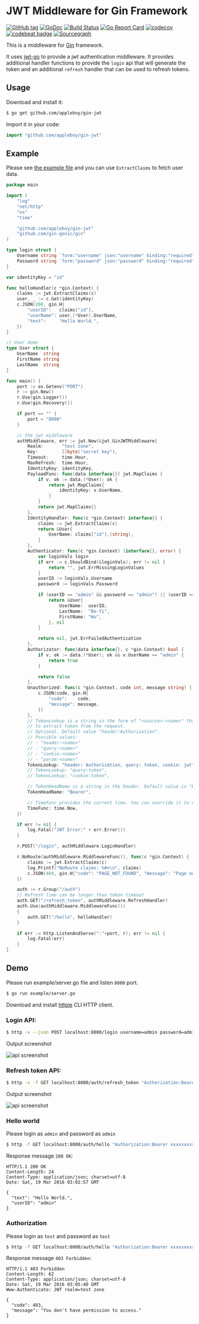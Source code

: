 # JWT Middleware for Gin Framework

[![GitHub tag](https://img.shields.io/github/tag/appleboy/gin-jwt.svg)](https://github.com/appleboy/gin-jwt/releases) [![GoDoc](https://godoc.org/github.com/appleboy/gin-jwt?status.svg)](https://godoc.org/github.com/appleboy/gin-jwt)  [![Build Status](http://drone.wu-boy.com/api/badges/appleboy/gin-jwt/status.svg)](http://drone.wu-boy.com/appleboy/gin-jwt) [![Go Report Card](https://goreportcard.com/badge/github.com/appleboy/gin-jwt)](https://goreportcard.com/report/github.com/appleboy/gin-jwt) [![codecov](https://codecov.io/gh/appleboy/gin-jwt/branch/master/graph/badge.svg)](https://codecov.io/gh/appleboy/gin-jwt) [![codebeat badge](https://codebeat.co/badges/c4015f07-df23-4c7c-95ba-9193a12e14b1)](https://codebeat.co/projects/github-com-appleboy-gin-jwt) [![Sourcegraph](https://sourcegraph.com/github.com/appleboy/gin-jwt/-/badge.svg)](https://sourcegraph.com/github.com/appleboy/gin-jwt?badge)

This is a middleware for [Gin](https://github.com/gin-gonic/gin) framework.

It uses [jwt-go](https://github.com/dgrijalva/jwt-go) to provide a jwt authentication middleware. It provides additional handler functions to provide the `login` api that will generate the token and an additional `refresh` handler that can be used to refresh tokens.

## Usage

Download and install it:

```sh
$ go get github.com/appleboy/gin-jwt
```

Import it in your code:

```go
import "github.com/appleboy/gin-jwt"
```

## Example

Please see [the example file](example/basic/server.go) and you can use `ExtractClaims` to fetch user data.

[embedmd]:# (example/basic/server.go go)
```go
package main

import (
	"log"
	"net/http"
	"os"
	"time"

	"github.com/appleboy/gin-jwt"
	"github.com/gin-gonic/gin"
)

type login struct {
	Username string `form:"username" json:"username" binding:"required"`
	Password string `form:"password" json:"password" binding:"required"`
}

var identityKey = "id"

func helloHandler(c *gin.Context) {
	claims := jwt.ExtractClaims(c)
	user, _ := c.Get(identityKey)
	c.JSON(200, gin.H{
		"userID":   claims["id"],
		"userName": user.(*User).UserName,
		"text":     "Hello World.",
	})
}

// User demo
type User struct {
	UserName  string
	FirstName string
	LastName  string
}

func main() {
	port := os.Getenv("PORT")
	r := gin.New()
	r.Use(gin.Logger())
	r.Use(gin.Recovery())

	if port == "" {
		port = "8000"
	}

	// the jwt middleware
	authMiddleware, err := jwt.New(&jwt.GinJWTMiddleware{
		Realm:       "test zone",
		Key:         []byte("secret key"),
		Timeout:     time.Hour,
		MaxRefresh:  time.Hour,
		IdentityKey: identityKey,
		PayloadFunc: func(data interface{}) jwt.MapClaims {
			if v, ok := data.(*User); ok {
				return jwt.MapClaims{
					identityKey: v.UserName,
				}
			}
			return jwt.MapClaims{}
		},
		IdentityHandler: func(c *gin.Context) interface{} {
			claims := jwt.ExtractClaims(c)
			return &User{
				UserName: claims["id"].(string),
			}
		},
		Authenticator: func(c *gin.Context) (interface{}, error) {
			var loginVals login
			if err := c.ShouldBind(&loginVals); err != nil {
				return "", jwt.ErrMissingLoginValues
			}
			userID := loginVals.Username
			password := loginVals.Password

			if (userID == "admin" && password == "admin") || (userID == "test" && password == "test") {
				return &User{
					UserName:  userID,
					LastName:  "Bo-Yi",
					FirstName: "Wu",
				}, nil
			}

			return nil, jwt.ErrFailedAuthentication
		},
		Authorizator: func(data interface{}, c *gin.Context) bool {
			if v, ok := data.(*User); ok && v.UserName == "admin" {
				return true
			}

			return false
		},
		Unauthorized: func(c *gin.Context, code int, message string) {
			c.JSON(code, gin.H{
				"code":    code,
				"message": message,
			})
		},
		// TokenLookup is a string in the form of "<source>:<name>" that is used
		// to extract token from the request.
		// Optional. Default value "header:Authorization".
		// Possible values:
		// - "header:<name>"
		// - "query:<name>"
		// - "cookie:<name>"
		// - "param:<name>"
		TokenLookup: "header: Authorization, query: token, cookie: jwt",
		// TokenLookup: "query:token",
		// TokenLookup: "cookie:token",

		// TokenHeadName is a string in the header. Default value is "Bearer"
		TokenHeadName: "Bearer",

		// TimeFunc provides the current time. You can override it to use another time value. This is useful for testing or if your server uses a different time zone than your tokens.
		TimeFunc: time.Now,
	})

	if err != nil {
		log.Fatal("JWT Error:" + err.Error())
	}

	r.POST("/login", authMiddleware.LoginHandler)

	r.NoRoute(authMiddleware.MiddlewareFunc(), func(c *gin.Context) {
		claims := jwt.ExtractClaims(c)
		log.Printf("NoRoute claims: %#v\n", claims)
		c.JSON(404, gin.H{"code": "PAGE_NOT_FOUND", "message": "Page not found"})
	})

	auth := r.Group("/auth")
	// Refresh time can be longer than token timeout
	auth.GET("/refresh_token", authMiddleware.RefreshHandler)
	auth.Use(authMiddleware.MiddlewareFunc())
	{
		auth.GET("/hello", helloHandler)
	}

	if err := http.ListenAndServe(":"+port, r); err != nil {
		log.Fatal(err)
	}
}
```

## Demo

Please run example/server.go file and listen `8000` port.

```bash
$ go run example/server.go
```

Download and install [httpie](https://github.com/jkbrzt/httpie) CLI HTTP client.

### Login API:

```bash
$ http -v --json POST localhost:8000/login username=admin password=admin
```

Output screenshot

![api screenshot](screenshot/login.png)

### Refresh token API:

```bash
$ http -v -f GET localhost:8000/auth/refresh_token "Authorization:Bearer xxxxxxxxx"  "Content-Type: application/json"
```

Output screenshot

![api screenshot](screenshot/refresh_token.png)

### Hello world

Please login as `admin` and password as `admin`

```bash
$ http -f GET localhost:8000/auth/hello "Authorization:Bearer xxxxxxxxx"  "Content-Type: application/json"
```

Response message `200 OK`:

```
HTTP/1.1 200 OK
Content-Length: 24
Content-Type: application/json; charset=utf-8
Date: Sat, 19 Mar 2016 03:02:57 GMT

{
  "text": "Hello World.",
  "userID": "admin"
}
```

### Authorization

Please login as `test` and password as `test`

```bash
$ http -f GET localhost:8000/auth/hello "Authorization:Bearer xxxxxxxxx"  "Content-Type: application/json"
```

Response message `403 Forbidden`:

```
HTTP/1.1 403 Forbidden
Content-Length: 62
Content-Type: application/json; charset=utf-8
Date: Sat, 19 Mar 2016 03:05:40 GMT
Www-Authenticate: JWT realm=test zone

{
  "code": 403,
  "message": "You don't have permission to access."
}
```
